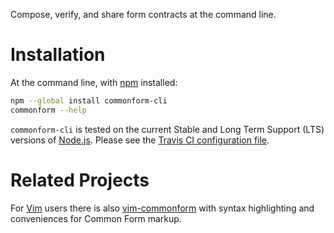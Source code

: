 Compose, verify, and share form contracts at the command line.

Installation
============

At the command line, with [npm](https://npmjs.com) installed:

```bash
npm --global install commonform-cli
commonform --help
```

`commonform-cli` is tested on the current Stable and Long Term Support (LTS) versions of [Node.js](https://nodejs.org). Please see the [Travis CI configuration file](./.travis.yml).

Related Projects
================

For [Vim](https://github.com/commonform/vim-commonform) users there is also [vim-commonform](https://github.com/commonform/vim-commonform) with syntax highlighting and conveniences for Common Form markup.
